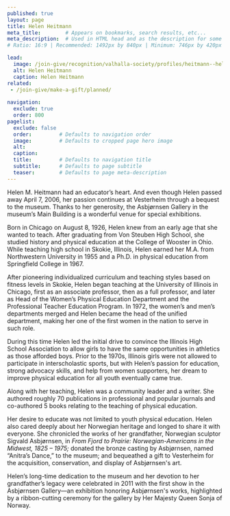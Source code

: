 ```yaml
---
published: true
layout: page
title: Helen Heitmann
meta_title:        # Appears on bookmarks, search results, etc...
meta_description:  # Used in HTML head and as the description for some search engines
# Ratio: 16:9 | Recommended: 1492px by 840px | Minimum: 746px by 420px

lead:
  image: /join-give/recognition/valhalla-society/profiles/heitmann--helen.jpg
  alt: Helen Heitmann
  caption: Helen Heitmann
related:
 - /join-give/make-a-gift/planned/
   
navigation:
  exclude: true
  order: 800
pagelist:
  exclude: false
  order:         # Defaults to navigation order  
  image:         # Defaults to cropped page hero image
  alt:
  caption:
  title:         # Defaults to navigation title
  subtitle:      # Defaults to page subtitle
  teaser:        # Defaults to page meta-description
---
```

Helen M. Heitmann had an educator’s heart. And even though Helen passed away April 7, 2006, her passion continues at Vesterheim through a bequest to the museum. Thanks to her generosity, the Asbjørnsen Gallery in the museum’s Main Building is a wonderful venue for special exhibitions.

Born in Chicago on August 8, 1926, Helen knew from an early age that she wanted to teach. After graduating from Von Steuben High School, she studied history and physical education at the College of Wooster in Ohio. While teaching high school in Skokie, Illinois, Helen earned her M.A. from Northwestern University in 1955 and a Ph.D. in physical education from Springfield College in 1967.

After pioneering individualized curriculum and teaching styles based on fitness levels in Skokie, Helen began teaching at the University of Illinois in Chicago, first as an associate professor, then as a full professor, and later as Head of the Women’s Physical Education Department and the Professional Teacher Education Program. In 1972, the women’s and men’s departments merged and Helen became the head of the unified department, making her one of the first women in the nation to serve in such role.

During this time Helen led the initial drive to convince the Illinois High School Association to allow girls to have the same opportunities in athletics as those afforded boys. Prior to the 1970s, Illinois girls were not allowed to participate in interscholastic sports, but with Helen’s passion for education, strong advocacy skills, and help from women supporters, her dream to improve physical education for all youth eventually came true.

Along with her teaching, Helen was a community leader and a writer. She authored roughly 70 publications in professional and popular journals and co-authored 5 books relating to the teaching of physical education.

Her desire to educate was not limited to youth physical education. Helen also cared deeply about her Norwegian heritage and longed to share it with everyone. She chronicled the works of her grandfather, Norwegian sculptor Sigvald Asbjørnsen, in _From Fjord to Prairie: Norwegian-Americans in the Midwest, 1825 – 1975;_ donated the bronze casting by Asbjørnsen, named “Anitra’s Dance,” to the museum; and bequeathed a gift to Vesterheim for the acquisition, conservation, and display of Asbjørnsen's art.

Helen’s long-time dedication to the museum and her devotion to her grandfather’s legacy were  celebrated in 2011 with the first show in the Asbjørnsen Gallery—an exhibition honoring Asbjørnsen's works, highlighted by a ribbon-cutting ceremony for the gallery by Her Majesty Queen Sonja of Norway. 